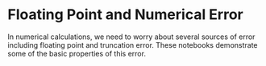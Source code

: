 Floating Point and Numerical Error
==================================

In numerical calculations, we need to worry about several sources of
error including floating point and truncation error.  These notebooks
demonstrate some of the basic properties of this error.


